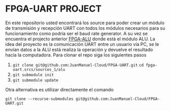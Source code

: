 # FPGA-UART PROJECT
En este repositorio usted encontrará los source para poder crear un módulo de transmisión y recepción UART con todos los módulos necesarios para su funcionamiento como podría ser el baud rate generator. A su vez se encuentra el projecto anterior [FPGA-ALU](https://github.com/JuanManuel-Cloud/FPGA-ALU) donde está el módulo ALU. La idea del proyecto es la comunicación UART entre un usuario vía PC, se le envían datos a la ALU está realiza la operación y devuelve el resultado hacia la computadora.
Para clonar el repo siga los siguientes pasos

1. ```git clone git@github.com:JuanManuel-Cloud/FPGA-UART.git```
   ```cd fpga-uart.srcs/sources_1/alu```
2. ```git submodule init```
3. ```git submodule update```

Otra alternativa es utilizar directamente el comando

```git clone --recurse-submodules git@github.com:JuanManuel-Cloud/FPGA-UART.git```